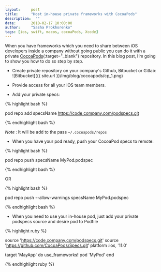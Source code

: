 ```yaml
---
layout:     post
title:      "Host in-house private frameworks with CocoaPods"
description:  ""
date:       2018-02-17 10:00:00
author:     "Sasha Prokhorenko"
tags: [ios, swift, macos, cocoaPods, Xcode]
---
```


When you have frameworks which you need to share between iOS developers inside
a company without going public you can do it with a private [CocoaPods](https://cocoapods.org){:target="_blank"} repository.
In this blog post, I’m going to show you how to do so step by step.

- Create private repository on your company's Github, Bitbucket or Gitlab:
    ![Bitbucket]({{ site.url }}/img/blog/cocoapods/cp_1.png)
- Provide access for all your iOS team members.

- Add your private specs:

{% highlight bash %}

pod repo add specsName https://code.company.com/podspecs.git

{% endhighlight bash %}

_Note_ : It will be add to the pass  ```~/.cocoapods/repos ```

- When you have your pod ready, push your CocoaPod specs to remote:

{% highlight bash %}

pod repo push specsName MyPod.podspec

{% endhighlight bash %}

OR

{% highlight bash %}

pod repo push --allow-warnings specsName MyPod.podspec

{% endhighlight bash %}

- When you need to use your in-house pod, just add your private podspecs source and desire pod to Podfile

{% highlight ruby %}

source 'https://code.company.com/podspecs.git'
source 'https://github.com/CocoaPods/Specs.git' 
platform :ios, '11.0'

target 'MayApp' do
  use_frameworks!
  pod 'MyPod'
end

{% endhighlight ruby %}